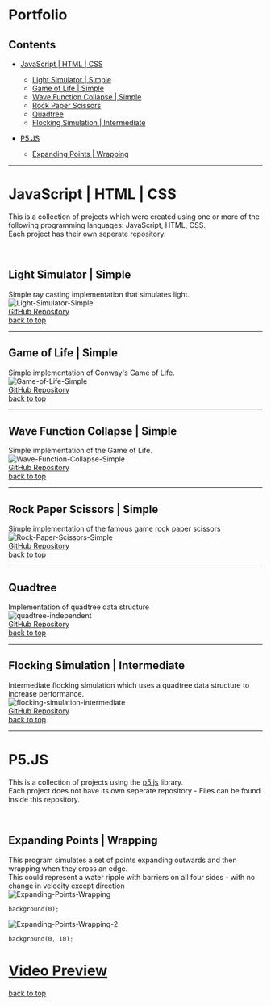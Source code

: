 # Portfolio

## Contents
+ [JavaScript | HTML | CSS](#javascript-html-css)
  + [Light Simulator | Simple](#light-simulator-simple)
  + [Game of Life | Simple](#game-of-life-simple)
  + [Wave Function Collapse | Simple](#wave-function-collapse-simple)
  + [Rock Paper Scissors](#rock-paper-scissors-simple)
  + [Quadtree](#quadtree)
  + [Flocking Simulation | Intermediate](#flocking-simulation-intermediate)

+ [P5.JS](#p5.js)
  + [Expanding Points | Wrapping](#expanding-points-wrapping)


----

# <a name="javascript-html-css">JavaScript | HTML | CSS</a>
This is a collection of projects which were created using one or more of the following programming languages: JavaScript, HTML, CSS.
<br>
Each project has their own seperate repository.

<br>

## <a name="light-simulator-simple">Light Simulator | Simple</a>
Simple ray casting implementation that simulates light.
<br>
![Light-Simulator-Simple](https://github.com/IncorrectPleaseTryAgain/Renders/assets/99939034/33b3b092-c595-4c6f-a9b0-28876c3d1634)
<br>
[GitHub Repository](https://github.com/IncorrectPleaseTryAgain/Light-Simulator-Simple)
<br>
[back to top](#portfolio)

----

## <a name="game-of-life-simple">Game of Life | Simple</a>
Simple implementation of Conway's Game of Life.
<br>
![Game-of-Life-Simple](https://github.com/IncorrectPleaseTryAgain/Renders/assets/99939034/efecd997-4a0a-4665-bba6-22b0ca77273b)
<br>
[GitHub Repository](https://github.com/IncorrectPleaseTryAgain/Game-Of-Life-Simple)
<br>
[back to top](#portfolio)

----

## <a name="wave-function-collapse-simple">Wave Function Collapse | Simple</a>
Simple implementation of the Game of Life.
<br>
![Wave-Function-Collapse-Simple](https://github.com/IncorrectPleaseTryAgain/Renders/assets/99939034/cdb8ba88-879e-4043-bd92-ff3ca36adb43)
<br>
[GitHub Repository](https://github.com/IncorrectPleaseTryAgain/Wave-Function-Collapse-Simple)
<br>
[back to top](#portfolio)

----

## <a name="rock-paper-scissors-simple">Rock Paper Scissors | Simple</a>
Simple implementation of the famous game rock paper scissors
<br>
![Rock-Paper-Scissors-Simple](https://github.com/IncorrectPleaseTryAgain/Portfolio/assets/99939034/5f447e08-e4f8-455d-baa1-d209d39ad4d3)
<br>
[GitHub Repository](https://github.com/IncorrectPleaseTryAgain/Rock-Paper-Scissors-Simple)
<br>
[back to top](#portfolio)

----

## <a name="quadtree">Quadtree</a>
Implementation of quadtree data structure
<br>
![quadtree-independent](https://github.com/IncorrectPleaseTryAgain/Portfolio/assets/99939034/a462d249-49ce-42a5-947b-c9d8d86c780a)
<br>
[GitHub Repository](https://github.com/IncorrectPleaseTryAgain/Quadtree)
<br>
[back to top](#portfolio)

----

## <a name="flocking-simulation-intermediate">Flocking Simulation | Intermediate</a>
Intermediate flocking simulation which uses a quadtree data structure to increase performance.
<br>
![flocking-simulation-intermediate](https://github.com/IncorrectPleaseTryAgain/Portfolio/assets/99939034/3bba2736-1da1-4224-b278-3a133b83804b)
<br>
[GitHub Repository](https://github.com/IncorrectPleaseTryAgain/Flocking-Simulation-Intermediate)
<br>
[back to top](#portfolio)

----

# <a name="p5.js">P5.JS</a>
This is a collection of projects using the [p5.js](https://p5js.org/) library.
<br>
Each project does not have its own seperate repository - Files can be found inside this repository.

<br>

<a name="expanding-points-wrapping"></a>
## Expanding Points | Wrapping
This program simulates a set of points expanding outwards and then wrapping when they cross an edge.
<br>
This could represent a water ripple with barriers on all four sides - with no change in velocity except direction
<br>
![Expanding-Points-Wrapping](https://github.com/IncorrectPleaseTryAgain/Renders/assets/99939034/539fdecf-0964-476a-899e-f2ec291bb229)
<br>
```
background(0);
```
![Expanding-Points-Wrapping-2](https://github.com/IncorrectPleaseTryAgain/Portfolio/assets/99939034/40ae1299-f204-4e3d-a8cc-030e3904de0a)
<br>
```
background(0, 10);
```
# <a href="https://youtu.be/JAGg-DnOY68">Video Preview</a>
[back to top](#portfolio)
